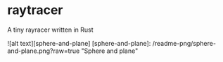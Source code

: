 # raytracer
A tiny rayracer written in Rust



![alt text][sphere-and-plane]
[sphere-and-plane]: /readme-png/sphere-and-plane.png?raw=true "Sphere and plane"

<!-- ![ScreenShot](https://raw.github.com/ericpko/raytracer/master/readme-png/sphere-and-plane.ppm) -->
